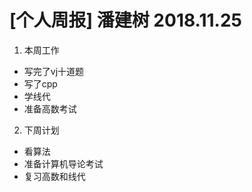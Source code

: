 # [个人周报] 潘建树 2018.11.25
1. 本周工作
- 写完了vj十道题
- 写了cpp
- 学线代
- 准备高数考试
2. 下周计划
- 看算法
- 准备计算机导论考试
- 复习高数和线代